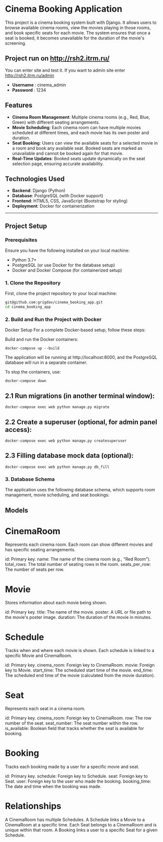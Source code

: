# Cinema Booking Application

This project is a cinema booking system built with Django. It allows users to browse available cinema rooms, view the movies playing in those rooms, and book specific seats for each movie. The system ensures that once a seat is booked, it becomes unavailable for the duration of the movie's screening.


## Project run on http://rsh2.itrm.ru/ 

You can enter site and test it. If you want to admin site enter http://rsh2.itrm.ru/admin 
- **Username** : cinema_admin
- **Password** : 1234

## Features

- **Cinema Room Management**: Multiple cinema rooms (e.g., Red, Blue, Green) with different seating arrangements.
- **Movie Scheduling**: Each cinema room can have multiple movies scheduled at different times, and each movie has its own poster and duration.
- **Seat Booking**: Users can view the available seats for a selected movie in a room and book any available seat. Booked seats are marked as unavailable and cannot be booked again for that movie.
- **Real-Time Updates**: Booked seats update dynamically on the seat selection page, ensuring accurate availability.

## Technologies Used

- **Backend**: Django (Python)
- **Database**: PostgreSQL (with Docker support)
- **Frontend**: HTML5, CSS, JavaScript (Bootstrap for styling)
- **Deployment**: Docker for containerization

---

## Project Setup

### Prerequisites

Ensure you have the following installed on your local machine:

- Python 3.7+
- PostgreSQL (or use Docker for the database setup)
- Docker and Docker Compose (for containerized setup)

### 1. Clone the Repository

First, clone the project repository to your local machine:

```bash
git@github.com:grigdav/cinema_booking_app.git
cd cinema_booking_app
```

### 2. Build and Run the Project with Docker

Docker Setup
For a complete Docker-based setup, follow these steps:

Build and run the Docker containers:
```
docker-compose up --build
```

The application will be running at http://localhost:8000, and the PostgreSQL database will run in a separate container.

To stop the containers, use:
```
docker-compose down
```

## 2.1 Run migrations (in another terminal window):
```
docker-compose exec web python manage.py migrate
```

## 2.2 Create a superuser (optional, for admin panel access):
```
docker-compose exec web python manage.py createsuperuser
```

## 2.3 Filling database mock data (optional):
```
docker-compose exec web python manage.py db_fill
```

### 3. Database Schema

The application uses the following database schema, which supports room management, movie scheduling, and seat bookings:

## Models

# CinemaRoom
Represents each cinema room. Each room can show different movies and has specific seating arrangements.

id: Primary key.
name: The name of the cinema room (e.g., "Red Room").
total_rows: The total number of seating rows in the room.
seats_per_row: The number of seats per row.

# Movie
Stores information about each movie being shown.

id: Primary key.
title: The name of the movie.
poster: A URL or file path to the movie's poster image.
duration: The duration of the movie in minutes.

# Schedule
Tracks when and where each movie is shown. Each schedule is linked to a specific Movie and CinemaRoom.

id: Primary key.
cinema_room: Foreign key to CinemaRoom.
movie: Foreign key to Movie.
start_time: The scheduled start time of the movie.
end_time: The scheduled end time of the movie (calculated from the movie duration).

# Seat
Represents each seat in a cinema room.

id: Primary key.
cinema_room: Foreign key to CinemaRoom.
row: The row number of the seat.
seat_number: The seat number within the row.
is_available: Boolean field that tracks whether the seat is available for booking.

# Booking
Tracks each booking made by a user for a specific movie and seat.

id: Primary key.
schedule: Foreign key to Schedule.
seat: Foreign key to Seat.
user: Foreign key to the user who made the booking.
booking_time: The date and time when the booking was made.

# Relationships
A CinemaRoom has multiple Schedules.
A Schedule links a Movie to a CinemaRoom at a specific time.
Each Seat belongs to a CinemaRoom and is unique within that room.
A Booking links a user to a specific Seat for a given Schedule.
